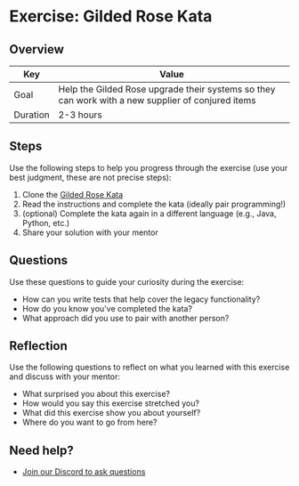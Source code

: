 # Exercise: Gilded Rose Kata

## Overview

| Key | Value |
| --- | --- |
| Goal | Help the Gilded Rose upgrade their systems so they can work with a new supplier of conjured items |
| Duration | 2-3 hours |


## Steps

Use the following steps to help you progress through the exercise (use your best judgment, these are not precise steps):

1. Clone the [Gilded Rose Kata](https://github.com/emilybache/GildedRose-Refactoring-Kata)
2. Read the instructions and complete the kata (ideally pair programming!)
3. (optional) Complete the kata again in a different language (e.g., Java, Python, etc.)
4. Share your solution with your mentor

## Questions

Use these questions to guide your curiosity during the exercise:

- How can you write tests that help cover the legacy functionality?
- How do you know you've completed the kata?
- What approach did you use to pair with another person?

## Reflection

Use the following questions to reflect on what you learned with this exercise and discuss with your mentor:

- What surprised you about this exercise?
- How would you say this exercise stretched you? 
- What did this exercise show you about yourself?
- Where do you want to go from here?

## Need help?

- [Join our Discord to ask questions](https://discord.gg/bDVYvG3Czd)
